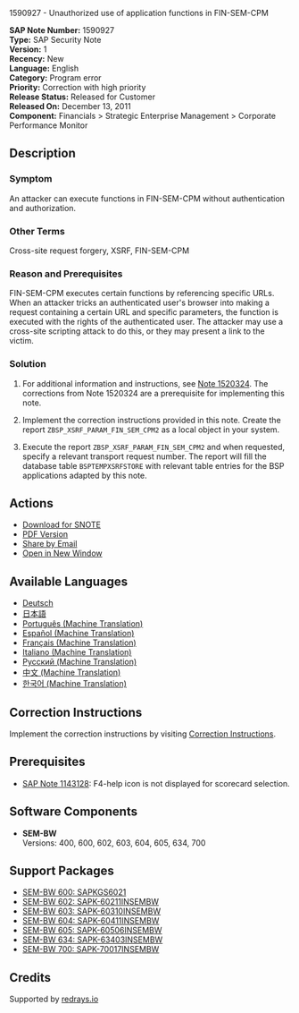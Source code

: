 1590927 - Unauthorized use of application functions in FIN-SEM-CPM

**SAP Note Number:** 1590927  
**Type:** SAP Security Note  
**Version:** 1  
**Recency:** New  
**Language:** English  
**Category:** Program error  
**Priority:** Correction with high priority  
**Release Status:** Released for Customer  
**Released On:** December 13, 2011  
**Component:** Financials > Strategic Enterprise Management > Corporate Performance Monitor

## Description

### Symptom
An attacker can execute functions in FIN-SEM-CPM without authentication and authorization.

### Other Terms
Cross-site request forgery, XSRF, FIN-SEM-CPM

### Reason and Prerequisites
FIN-SEM-CPM executes certain functions by referencing specific URLs. When an attacker tricks an authenticated user's browser into making a request containing a certain URL and specific parameters, the function is executed with the rights of the authenticated user. The attacker may use a cross-site scripting attack to do this, or they may present a link to the victim.

### Solution
1. For additional information and instructions, see [Note 1520324](https://me.sap.com/notes/1520324). The corrections from Note 1520324 are a prerequisite for implementing this note.

2. Implement the correction instructions provided in this note. Create the report `ZBSP_XSRF_PARAM_FIN_SEM_CPM2` as a local object in your system.

3. Execute the report `ZBSP_XSRF_PARAM_FIN_SEM_CPM2` and when requested, specify a relevant transport request number. The report will fill the database table `BSPTEMPXSRFSTORE` with relevant table entries for the BSP applications adapted by this note.

## Actions
- [Download for SNOTE](https://notesdownloads.sap.com/note/0040000009444232017)
- [PDF Version](https://userapps.support.sap.com/sap/support/sfm/notes/print/0001590927?language=en-US&token=046E7EFB0D1CA37B654A3ACB22F0C163)
- [Share by Email](https://me.sap.com/share-email)
- [Open in New Window](https://me.sap.com/open-new-window)

## Available Languages
- [Deutsch](https://me.sap.com/notes/0001590927/D)
- [日本語](https://me.sap.com/notes/0001590927/J)
- [Português (Machine Translation)](https://me.sap.com/notes/0001590927/P)
- [Español (Machine Translation)](https://me.sap.com/notes/0001590927/S)
- [Français (Machine Translation)](https://me.sap.com/notes/0001590927/F)
- [Italiano (Machine Translation)](https://me.sap.com/notes/0001590927/I)
- [Русский (Machine Translation)](https://me.sap.com/notes/0001590927/R)
- [中文 (Machine Translation)](https://me.sap.com/notes/0001590927/1)
- [한국어 (Machine Translation)](https://me.sap.com/notes/0001590927/3)

## Correction Instructions
Implement the correction instructions by visiting [Correction Instructions](https://me.sap.com/corrins/0001590927/49).

## Prerequisites
- [SAP Note 1143128](https://me.sap.com/notes/1143128): F4-help icon is not displayed for scorecard selection.

## Software Components
- **SEM-BW**  
  Versions: 400, 600, 602, 603, 604, 605, 634, 700

## Support Packages
- [SEM-BW 600: SAPKGS6021](https://me.sap.com/supportpackage/SAPKGS6021)
- [SEM-BW 602: SAPK-60211INSEMBW](https://me.sap.com/supportpackage/SAPK-60211INSEMBW)
- [SEM-BW 603: SAPK-60310INSEMBW](https://me.sap.com/supportpackage/SAPK-60310INSEMBW)
- [SEM-BW 604: SAPK-60411INSEMBW](https://me.sap.com/supportpackage/SAPK-60411INSEMBW)
- [SEM-BW 605: SAPK-60506INSEMBW](https://me.sap.com/supportpackage/SAPK-60506INSEMBW)
- [SEM-BW 634: SAPK-63403INSEMBW](https://me.sap.com/supportpackage/SAPK-63403INSEMBW)
- [SEM-BW 700: SAPK-70017INSEMBW](https://me.sap.com/supportpackage/SAPK-70017INSEMBW)

## Credits
Supported by [redrays.io](https://redrays.io)